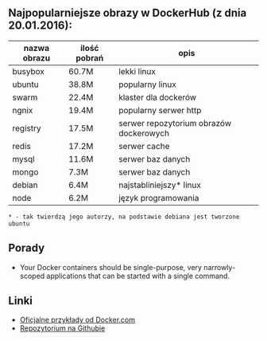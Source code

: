 ## Najpopularniejsze obrazy w DockerHub (z dnia 20.01.2016):

| nazwa obrazu | ilość pobrań | opis |
|----------|-------|---|
| busybox  | 60.7M | lekki linux |
| ubuntu   | 38.8M | popularny linux |
| swarm    | 22.4M | klaster dla dockerów |
| ngnix    | 19.4M | popularny serwer http |
| registry | 17.5M | serwer repozytorium obrazów dockerowych |
| redis    | 17.2M | serwer cache |
| mysql    | 11.6M | serwer baz danych |
| mongo    | 7.3M  | serwer baz danych |
| debian   | 6.4M  | najstabliniejszy* linux |
| node     | 6.2M  | język programowania |

```
* - tak twierdzą jego autorzy, na podstawie debiana jest tworzone ubuntu
```


## Porady

 * Your Docker containers should be single-purpose, very narrowly-scoped applications that can be started with a single command.

## Linki
 * [Oficjalne przykłady od Docker.com](https://docs.docker.com/engine/examples/)
 * [Repozytorium na Githubie](https://github.com/kstaken/dockerfile-examples)

